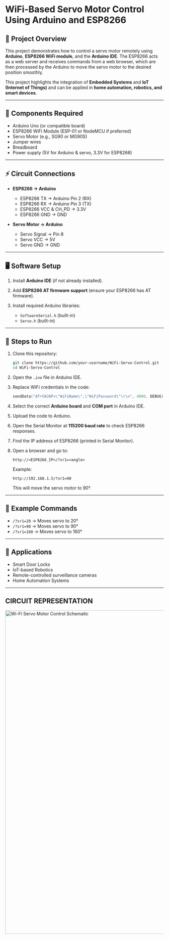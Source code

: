 
# WiFi-Based Servo Motor Control Using Arduino and ESP8266

## 📌 Project Overview

This project demonstrates how to control a servo motor remotely using **Arduino**, **ESP8266 WiFi module**, and the **Arduino IDE**. The ESP8266 acts as a web server and receives commands from a web browser, which are then processed by the Arduino to move the servo motor to the desired position smoothly.

This project highlights the integration of **Embedded Systems** and **IoT (Internet of Things)** and can be applied in **home automation, robotics, and smart devices**.

---

## 🔧 Components Required

* Arduino Uno (or compatible board)
* ESP8266 WiFi Module (ESP-01 or NodeMCU if preferred)
* Servo Motor (e.g., SG90 or MG90S)
* Jumper wires
* Breadboard
* Power supply (5V for Arduino & servo, 3.3V for ESP8266)

---

## ⚡ Circuit Connections

* **ESP8266 → Arduino**

  * ESP8266 TX → Arduino Pin 2 (RX)
  * ESP8266 RX → Arduino Pin 3 (TX)
  * ESP8266 VCC & CH\_PD → 3.3V
  * ESP8266 GND → GND

* **Servo Motor → Arduino**

  * Servo Signal → Pin 8
  * Servo VCC → 5V
  * Servo GND → GND

---

## 🖥️ Software Setup

1. Install **Arduino IDE** (if not already installed).
2. Add **ESP8266 AT firmware support** (ensure your ESP8266 has AT firmware).
3. Install required Arduino libraries:

   * `SoftwareSerial.h` (built-in)
   * `Servo.h` (built-in)

---

## 🚀 Steps to Run

1. Clone this repository:

   ```bash
   git clone https://github.com/your-username/WiFi-Servo-Control.git
   cd WiFi-Servo-Control
   ```
2. Open the `.ino` file in Arduino IDE.
3. Replace WiFi credentials in the code:

   ```cpp
   sendData("AT+CWJAP=\"WiFiName\",\"WiFiPassword\"\r\n", 4000, DEBUG);
   ```
4. Select the correct **Arduino board** and **COM port** in Arduino IDE.
5. Upload the code to Arduino.
6. Open the Serial Monitor at **115200 baud rate** to check ESP8266 responses.
7. Find the IP address of ESP8266 (printed in Serial Monitor).
8. Open a browser and go to:

   ```
   http://<ESP8266_IP>/?sr1=<angle>
   ```

   Example:

   ```
   http://192.168.1.5/?sr1=90
   ```

   This will move the servo motor to 90°.

---

## 📡 Example Commands

* `/?sr1=20` → Moves servo to 20°
* `/?sr1=90` → Moves servo to 90°
* `/?sr1=160` → Moves servo to 160°

---

## 📌 Applications

* Smart Door Locks
* IoT-based Robotics
* Remote-controlled surveillance cameras
* Home Automation Systems

---



## CIRCUIT REPRESENTATION
<img width="1536" height="1024" alt="Wi-Fi Servo Motor Control Schematic" src="https://github.com/user-attachments/assets/4fa3e4e1-5ed7-4317-88ea-4cb5a1fe14af" />

